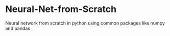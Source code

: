 # Neural-Net-from-Scratch
Neural network from scratch in python using common packages like numpy and pandas
